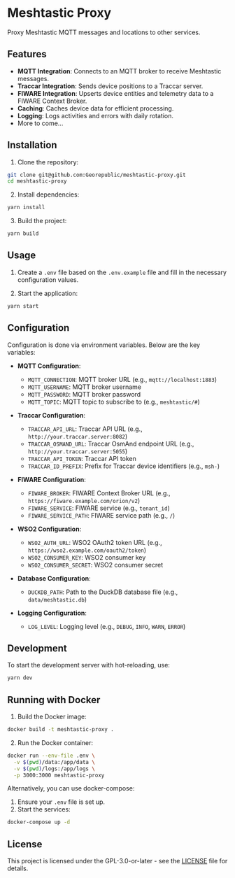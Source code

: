 # Meshtastic Proxy

Proxy Meshtastic MQTT messages and locations to other services.

## Features

- **MQTT Integration**: Connects to an MQTT broker to receive Meshtastic messages.
- **Traccar Integration**: Sends device positions to a Traccar server.
- **FIWARE Integration**: Upserts device entities and telemetry data to a FIWARE Context Broker.
- **Caching**: Caches device data for efficient processing.
- **Logging**: Logs activities and errors with daily rotation.
- More to come...

## Installation

1. Clone the repository:

  ```sh
  git clone git@github.com:Georepublic/meshtastic-proxy.git
  cd meshtastic-proxy
  ```

2. Install dependencies:

  ```sh
  yarn install
  ```

3. Build the project:

  ```sh
  yarn build
  ```

## Usage

1. Create a `.env` file based on the `.env.example` file and fill in the
   necessary configuration values.

2. Start the application:

  ```sh
  yarn start
  ```

## Configuration

Configuration is done via environment variables. Below are the key variables:

- **MQTT Configuration**:
  - `MQTT_CONNECTION`: MQTT broker URL (e.g., `mqtt://localhost:1883`)
  - `MQTT_USERNAME`: MQTT broker username
  - `MQTT_PASSWORD`: MQTT broker password
  - `MQTT_TOPIC`: MQTT topic to subscribe to (e.g., `meshtastic/#`)

- **Traccar Configuration**:
  - `TRACCAR_API_URL`: Traccar API URL (e.g., `http://your.traccar.server:8082`)
  - `TRACCAR_OSMAND_URL`: Traccar OsmAnd endpoint URL (e.g., `http://your.traccar.server:5055`)
  - `TRACCAR_API_TOKEN`: Traccar API token
  - `TRACCAR_ID_PREFIX`: Prefix for Traccar device identifiers (e.g., `msh-`)

- **FIWARE Configuration**:
  - `FIWARE_BROKER`: FIWARE Context Broker URL (e.g., `https://fiware.example.com/orion/v2`)
  - `FIWARE_SERVICE`: FIWARE service (e.g., `tenant_id`)
  - `FIWARE_SERVICE_PATH`: FIWARE service path (e.g., `/`)

- **WSO2 Configuration**:
  - `WSO2_AUTH_URL`: WSO2 OAuth2 token URL (e.g., `https://wso2.example.com/oauth2/token`)
  - `WSO2_CONSUMER_KEY`: WSO2 consumer key
  - `WSO2_CONSUMER_SECRET`: WSO2 consumer secret

- **Database Configuration**:
  - `DUCKDB_PATH`: Path to the DuckDB database file (e.g., `data/meshtastic.db`)

- **Logging Configuration**:
  - `LOG_LEVEL`: Logging level (e.g., `DEBUG`, `INFO`, `WARN`, `ERROR`)

## Development

To start the development server with hot-reloading, use:

  ```sh
  yarn dev
  ```

## Running with Docker

1. Build the Docker image:

  ```sh
  docker build -t meshtastic-proxy .
  ```

2. Run the Docker container:

  ```sh
  docker run --env-file .env \
    -v $(pwd)/data:/app/data \
    -v $(pwd)/logs:/app/logs \
    -p 3000:3000 meshtastic-proxy
  ```

Alternatively, you can use docker-compose:

1. Ensure your `.env` file is set up.
2. Start the services:

  ```sh
  docker-compose up -d
  ```

## License

This project is licensed under the GPL-3.0-or-later - see the [LICENSE](LICENSE) file for details.
